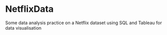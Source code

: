 # NetflixData

Some data analysis practice on a Netflix dataset using SQL and Tableau for data visualisation
